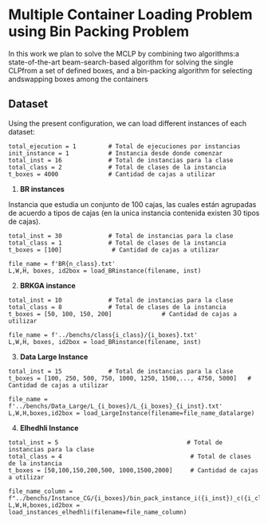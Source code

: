 # Multiple Container Loading Problem using Bin Packing Problem
 
In this work we plan to solve the MCLP by combining two algorithms:a  state-of-the-art  beam-search-based  algorithm  for  solving  the  single  CLPfrom a set of defined boxes, and a bin-packing algorithm for selecting andswapping boxes among the containers

## Dataset

Using the present configuration, we can load different instances of each dataset:

```
total_ejecution = 1         # Total de ejecuciones por instancias
init_instance = 1           # Instancia desde donde comenzar
total_inst = 16             # Total de instancias para la clase
total_class = 2             # Total de clases de la instancia
t_boxes = 4000              # Cantidad de cajas a utilizar
```

1. **BR instances**

Instancia que estudia un conjunto de 100 cajas, las cuales están agrupadas de acuerdo a tipos de cajas (en la unica instancia contenida existen 30 tipos de cajas).
```
total_inst = 30             # Total de instancias para la clase
total_class = 1             # Total de clases de la instancia
t_boxes = [100]              # Cantidad de cajas a utilizar

file_name = f'BR{n_class}.txt'
L,W,H, boxes, id2box = load_BRinstance(filename, inst)
```

2. **BRKGA instance**
```
total_inst = 10             # Total de instancias para la clase
total_class = 8             # Total de clases de la instancia
t_boxes = [50, 100, 150, 200]              # Cantidad de cajas a utilizar

file_name = f'../benchs/class{i_class}/{i_boxes}.txt'
L,W,H, boxes, id2box = load_BRinstance(filename, inst)
```

3. **Data Large Instance**
```
total_inst = 15             # Total de instancias para la clase
t_boxes = [100, 250, 500, 750, 1000, 1250, 1500,..., 4750, 5000]   # Cantidad de cajas a utilizar

file_name = f'../benchs/Data_Large/L_{i_boxes}/L_{i_boxes}_{i_inst}.txt'
L,W,H,boxes,id2box = load_LargeInstance(filename=file_name_datalarge)

```

4. **Elhedhli Instance**

```
total_inst = 5                                    # Total de instancias para la clase
total_class = 4                                    # Total de clases de la instancia
t_boxes = [50,100,150,200,500, 1000,1500,2000]     # Cantidad de cajas a utilizar

file_name_column = f"../benchs/Instance_CG/{i_boxes}/bin_pack_instance_i({i_inst})_c({i_class}).txt"
L,W,H,boxes,id2box = load_instances_elhedhli(filename=file_name_column)

```
